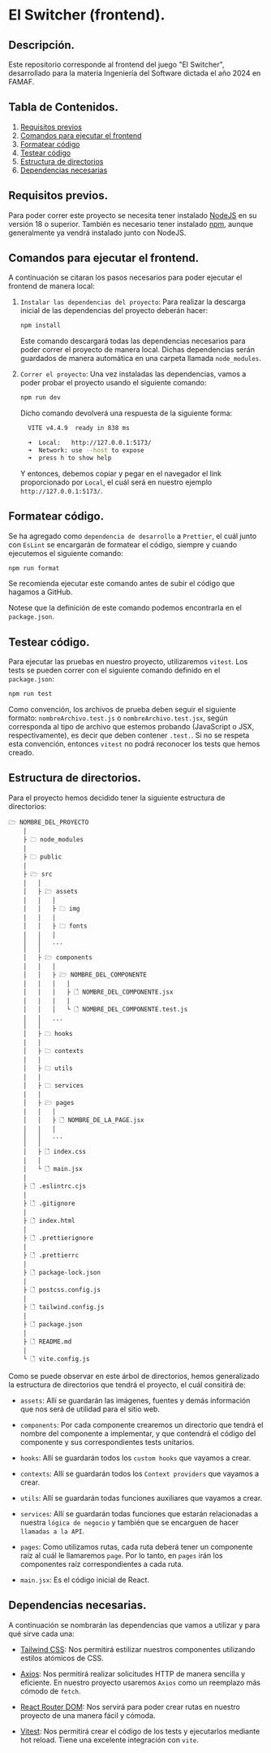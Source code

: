 # El Switcher (frontend).

## Descripción.

Este repositorio corresponde al frontend del juego "El Switcher", desarrollado para la materia Ingeniería del Software dictada el año 2024 en FAMAF.

## Tabla de Contenidos.

1. [Requisitos previos](#requisitos-previos)
2. [Comandos para ejecutar el frontend](#comandos-para-ejecutar-el-frontend)
3. [Formatear código](#formatear-código)
4. [Testear código](#testear-código)
5. [Estructura de directorios](#estructura-de-directorios)
6. [Dependencias necesarias](#dependencias-necesarias)

## Requisitos previos.

Para poder correr este proyecto se necesita tener instalado [NodeJS](https://nodejs.org/es) en su versión 18 o superior. También es necesario tener instalado [npm](https://www.npmjs.com/), aunque generalmente ya vendrá instalado junto con NodeJS.

## Comandos para ejecutar el frontend.

A continuación se citaran los pasos necesarios para poder ejecutar el frontend de manera local:

1. `Instalar las dependencias del proyecto`: Para realizar la descarga inicial de las dependencias del proyecto deberán hacer:

    ```bash
    npm install
    ```

    Este comando descargará todas las dependencias necesarios para poder correr el proyecto de manera local. Dichas dependencias serán guardados de manera automática en una carpeta llamada `node_modules`.

2. `Correr el proyecto`: Una vez instaladas las dependencias, vamos a poder probar el proyecto usando el siguiente comando:

    ```bash
    npm run dev
    ```

    Dicho comando devolverá una respuesta de la siguiente forma:

    ```bash
      VITE v4.4.9  ready in 838 ms

      ➜  Local:   http://127.0.0.1:5173/
      ➜  Network: use --host to expose
      ➜  press h to show help
    ```
    Y entonces, debemos copiar y pegar en el navegador el link proporcionado por `Local`, el cuál será en nuestro ejemplo `http://127.0.0.1:5173/`.

## Formatear código.

Se ha agregado como `dependencia de desarrollo` a `Prettier`, el cuál junto con `EsLint` se encargarán de formatear el código, siempre y cuando ejecutemos el siguiente comando:

```bash
npm run format
```

Se recomienda ejecutar este comando antes de subir el código que hagamos a GitHub.

Notese que la definición de este comando podemos encontrarla en el `package.json`.

## Testear código.

Para ejecutar las pruebas en nuestro proyecto, utilizaremos `vitest`. Los tests se pueden correr con el siguiente comando definido en el `package.json`:

```bash
npm run test
```

Como convención, los archivos de prueba deben seguir el siguiente formato: `nombreArchivo.test.js` o `nombreArchivo.test.jsx`, según corresponda al tipo de archivo que estemos probando (JavaScript o JSX, respectivamente), es decir que deben contener `.test.`. Si no se respeta esta convención, entonces `vitest` no podrá reconocer los tests que hemos creado.

## Estructura de directorios.

Para el proyecto hemos decidido tener la siguiente estructura de directorios:

```
🗁 NOMBRE_DEL_PROYECTO
    │
    ├ 🗀 node_modules
    │
    ├ 🗀 public
    │
    ├ 🗁 src
    │   │
    │   ├ 🗁 assets
    │   │   │
    │   │   ├ 🗀 img
    │   │   │
    │   │   ├ 🗀 fonts
    │   │   │
    │   │   ...
    │   │
    │   ├ 🗁 components
    │   │   │
    │   │   ├ 🗁 NOMBRE_DEL_COMPONENTE
    │   │   │   │
    │   │   │   ├ 🗋 NOMBRE_DEL_COMPONENTE.jsx
    │   │   │   │
    │   │   │   └ 🗋 NOMBRE_DEL_COMPONENTE.test.js
    │   │   ...
    │   │
    │   ├ 🗀 hooks
    │   │
    │   ├ 🗀 contexts
    │   │
    │   ├ 🗀 utils
    │   │
    │   ├ 🗀 services
    │   │
    │   ├ 🗁 pages
    │   │   │
    │   │   ├ 🗋 NOMBRE_DE_LA_PAGE.jsx
    │   │   │
    │   │   ...
    │   │
    │   ├ 🗋 index.css
    │   │
    │   └ 🗋 main.jsx
    │
    ├ 🗋 .eslintrc.cjs
    │
    ├ 🗋 .gitignore
    │
    ├ 🗋 index.html
    │
    ├ 🗋 .prettierignore
    │
    ├ 🗋 .prettierrc
    │
    ├ 🗋 package-lock.json
    │
    ├ 🗋 postcss.config.js
    │
    ├ 🗋 tailwind.config.js
    │
    ├ 🗋 package.json
    │
    ├ 🗋 README.md
    │
    └ 🗋 vite.config.js
```

Como se puede observar en este árbol de directorios, hemos generalizado la estructura de directorios que tendrá el proyecto, el cuál consitirá de:

- `assets`: Allí se guardarán las imágenes, fuentes y demás información que nos será de utilidad para el sitio web.

- `components`: Por cada componente crearemos un directorio que tendrá el nombre del componente a implementar, y que contendrá el código del componente y sus correspondientes tests unitarios.

- `hooks`: Allí se guardarán todos los `custom hooks` que vayamos a crear.

- `contexts`: Allí se guardarán todos los `Context providers` que vayamos a crear.

- `utils`: Allí se guardarán todas funciones auxiliares que vayamos a crear.

- `services`: Allí se guardarán todas funciones que estarán relacionadas a nuestra `lógica de negocio` y también que se encarguen de hacer `llamadas a la API`.

- `pages`: Como utilizamos rutas, cada ruta deberá tener un componente raíz al cuál le llamaremos `page`. Por lo tanto, en `pages` irán los componentes raíz correspondientes a cada ruta.

- `main.jsx`: Es el código inicial de React.

## Dependencias necesarias.

A continuación se nombrarán las dependencias que vamos a utilizar y para qué sirve cada una:

- [Tailwind CSS](https://tailwindcss.com/): Nos permitirá estilizar nuestros componentes utilizando estilos atómicos de CSS.

- [Axios](https://axios-http.com/): Nos permitirá realizar solicitudes HTTP de manera sencilla y eficiente. En nuestro proyecto usaremos `Axios` como un reemplazo más cómodo de `fetch`.

- [React Router DOM](https://reactrouter.com/en/main): Nos servirá para poder crear rutas en nuestro proyecto de una manera fácil y cómoda.

- [Vitest](https://vitest.dev/): Nos permitirá crear el código de los tests y ejecutarlos mediante hot reload. Tiene una excelente integración con `vite`.
